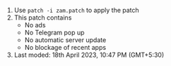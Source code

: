 1. Use `patch -i zam.patch` to apply the patch
2. This patch contains
	- No ads
	- No Telegram pop up
	- No automatic server update
	- No blockage of recent apps
3. Last moded: 18th April 2023, 10:47 PM (GMT+5:30)
